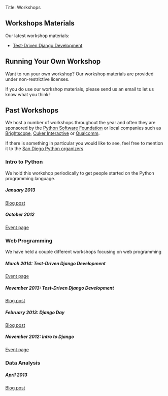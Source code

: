 Title: Workshops

## Workshops Materials

Our latest workshop materials:

- [Test-Driven Django Development][django tdd: latest]


## Running Your Own Workshop

Want to run your own workshop?  Our workshop materials are provided under non-restrictive licenses.

If you do use our workshop materials, please send us an email to let us know what you think!


## Past Workshops

We host a number of workshops throughout the year and often they are
sponsored by the [Python Software Foundation](http://www.python.org/psf/)
or local companies such as
[Brightscope](http://www.brightscope.com/),
[Cuker Interactive](http://www.cukerinteractive.com/) or
[Qualcomm](http://qualcomm.com).

If there is something in particular you would like to see, feel free
to mention it to the
[San Diego Python organizers](http://www.meetup.com/pythonsd/suggestion/)

### Intro to Python

We hold this workshop periodically to get people started on the Python programming language.

##### January 2013

[Blog post](|filename|/posts/2013-01-19_intro-to-python.md)

##### October 2012

[Event page](http://www.meetup.com/pythonsd/events/79563702/)

### Web Programming

We have held a couple different workshops focusing on web programming

##### March 2014: Test-Driven Django Development

[Event page](http://www.meetup.com/pythonsd/events/164679962/)

##### November 2013: Test-Driven Django Development

[Blog post](|filename|/posts/2013-11-05_django-tdd-workshop.md)

##### February 2013: Django Day

[Blog post](|filename|/posts/2013-02-23_django-day.md)

##### November 2012: Intro to Django

[Event page](http://www.meetup.com/pythonsd/events/83842622/)

### Data Analysis

##### April 2013

[Blog post](|filename|/posts/2013-04-20_data-analysis.md)


[django tdd: latest]: http://test-driven-django-development.readthedocs.org/
[django day]: https://github.com/pythonsd/learning-django
